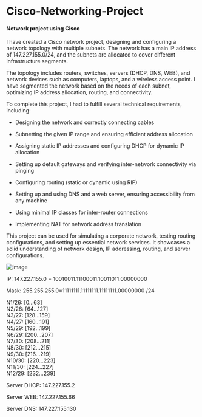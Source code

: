 # Cisco-Networking-Project
#### Network project using Cisco

I have created a Cisco network project, designing and configuring a network topology with multiple subnets. The network has a main IP address of 147.227.155.0/24, and the subnets are allocated to cover different infrastructure segments.

The topology includes routers, switches, servers (DHCP, DNS, WEB), and network devices such as computers, laptops, and a wireless access point. I have segmented the network based on the needs of each subnet, optimizing IP address allocation, routing, and connectivity.

To complete this project, I had to fulfill several technical requirements, including:

* Designing the network and correctly connecting cables

* Subnetting the given IP range and ensuring efficient address allocation

* Assigning static IP addresses and configuring DHCP for dynamic IP allocation

* Setting up default gateways and verifying inter-network connectivity via pinging

* Configuring routing (static or dynamic using RIP)

* Setting up and using DNS and a web server, ensuring accessibility from any machine

* Using minimal IP classes for inter-router connections

* Implementing NAT for network address translation

This project can be used for simulating a corporate network, testing routing configurations, and setting up essential network services. It showcases a solid 
understanding of network design, IP addressing, routing, and server configurations.

![image](https://github.com/user-attachments/assets/54cf04d5-57e0-41bb-a39f-6b39c50d6874)


IP: 147.227.155.0 = 10010011.11100011.10011011.00000000

Mask: 255.255.255.0=11111111.11111111.11111111.00000000  /24

N1/26: [0...63]  
N2/26: [64...127]  
N3/27: [128...159]  
N4/27: [160...191]  
N5/29: [192...199]  
N6/29: [200...207]  
N7/30: [208...211]  
N8/30: [212...215]  
N9/30: [216...219]  
N10/30: [220...223]  
N11/30: [224...227]  
N12/29: [232...239]  

Server DHCP: 147.227.155.2

Server WEB: 147.227.155.66

Server DNS: 147.227.155.130
